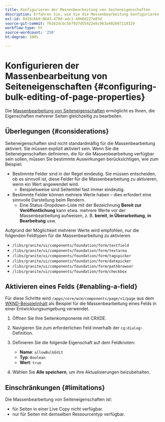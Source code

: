 ```yaml
---
title: Konfigurieren der Massenbearbeitung von Seiteneigenschaften
description: Erfahren Sie, wie Sie die Massenbearbeitung konfigurieren, damit Sie die Eigenschaften mehrerer Seiten gleichzeitig bearbeiten können.
exl-id: 0d10c6b9-8643-479d-adc1-4066d227e83d
source-git-commit: f6162dcbc5b7937d55922e8c963a402697110329
workflow-type: ht
source-wordcount: '250'
ht-degree: 100%

---
```


# Konfigurieren der Massenbearbeitung von Seiteneigenschaften {#configuring-bulk-editing-of-page-properties}

Die [Massenbearbeitung von Seiteneigenschaften](/help/sites-cloud/authoring/sites-console/page-properties.md#from-the-sites-console-multiple-pages) ermöglicht es Ihnen, die Eigenschaften mehrerer Seiten gleichzeitig zu bearbeiten.

## Überlegungen {#considerations}

Seiteneigenschaften sind nicht standardmäßig für die Massenbearbeitung aktiviert. Sie müssen explizit aktiviert sein. Wenn Sie die Seiteneigenschaften definieren, die für die Massenbearbeitung verfügbar sein sollen, müssen Sie bestimmte Auswirkungen berücksichtigen, wie zum Beispiel:

* Bestimmte Felder sind in der Regel eindeutig. Sie müssen entscheiden, ob es sinnvoll ist, diese Felder für die Massenbearbeitung zu aktivieren, wenn ein Wert angewendet wird.
   * Beispielsweise sind Seitentitel fast immer eindeutig.
* Bestimmte Felder können mehrere Werte haben – dies erfordert eine sinnvolle Darstellung beim Rendern.
   * Eine Status-Dropdown-Liste mit der Bezeichnung **Bereit zur Veröffentlichung** kann etwa. mehrere Werte vor der Massenbearbeitung aufweisen, z. B. **bereit**, **in Überarbeitung**, **in Bearbeitung** usw.

Aufgrund der Möglichkeit mehrerer Werte wird empfohlen, nur die folgenden Feldtypen für die Massenbearbeitung zu aktivieren.

* `/libs/granite/ui/components/foundation/form/textfield`
* `/libs/granite/ui/components/foundation/form/textarea`
* `/libs/granite/ui/components/foundation/form/tagspicker`
* `/libs/granite/ui/components/foundation/form/datepicker`
* `/libs/granite/ui/components/foundation/form/pathbrowser`
* `/libs/granite/ui/components/foundation/form/checkbox`

## Aktivieren eines Felds {#enabling-a-field}

Für diese Schritte wird `/apps/core/wcm/components/page/v1/page` aus dem [WKND-Beispielinhalt](/help/implementing/developing/introduction/develop-wknd-tutorial.md) als Beispiel für die Massenbearbeitung eines Felds in einer Entwicklungsumgebung verwendet.

1. Öffnen Sie Ihre Seitenkomponente mit CRXDE.
1. Navigieren Sie zum erforderlichen Feld innerhalb der `cq:dialog`-Definition.
1. Definieren Sie die folgende Eigenschaft auf dem Feldknoten:

   * **Name**: `allowBulkEdit`
   * **Typ**: `Boolean`
   * **Wert**: `true`

1. Wählen Sie **Alle speichern**, um ihre Aktualisierungen beizubehalten.

## Einschränkungen {#limitations}

Die Massenbearbeitung von Seiteneigenschaften ist:

* für Seiten in einer Live Copy nicht verfügbar.
* nur für Seiten mit demselben Ressourcentyp verfügbar.
